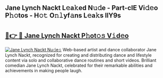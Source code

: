 ## Jane Lynch Nackt L𝚎a𝚔ed N𝚞𝚍e - Part-cIE Vi𝚍𝚎o P𝚑𝚘tos - H𝚘𝚝 O𝚗𝚕yf𝚊ns L𝚎a𝚔s llY9s

# <h2><a href="http://kf0hgnj.oniu.top/?m=Jane+Lynch+Nackt">🔗👉 🔴 Jane Lynch Nackt P𝚑ot𝚘𝚜 V𝚒d𝚎o</a></h2>

[![Jane Lynch Nackt Nu𝚍e𝚜](https://i.imgur.com/0qMVB7G.gif)](http://kf0hgnj.oniu.top/?m=Jane+Lynch+Nackt)
Web-based artist and dance collaborator Jane Lynch Nackt, recognized for creating and distributing dance and lifestyle content via solo and collaborative dance routines and short videos. Brilliant comedian Jane Lynch Nackt, celebrated for their remarkable abilities and achievements in making people laugh.  
